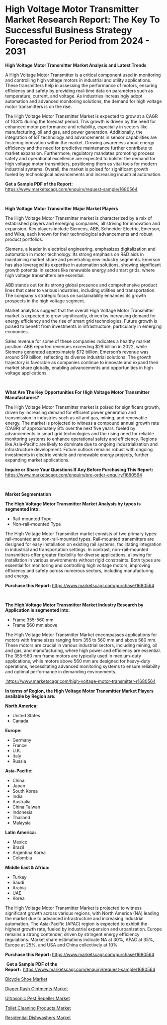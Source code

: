 <p><h1>High Voltage Motor Transmitter Market Research Report: The Key To Successful Business Strategy Forecasted for Period from 2024 - 2031</h1></p><p><strong>High Voltage Motor Transmitter Market Analysis and Latest Trends</strong></p>
<p><p>A High Voltage Motor Transmitter is a critical component used in monitoring and controlling high voltage motors in industrial and utility applications. These transmitters help in assessing the performance of motors, ensuring efficiency and safety by providing real-time data on parameters such as temperature, current, and voltage. As industries increasingly adopt automation and advanced monitoring solutions, the demand for high voltage motor transmitters is on the rise. </p><p>The High Voltage Motor Transmitter Market is expected to grow at a CAGR of 10.8% during the forecast period. This growth is driven by the need for enhanced motor performance and reliability, especially in sectors like manufacturing, oil and gas, and power generation. Additionally, the integration of IoT technology and advancements in sensor capabilities are fostering innovation within the market. Growing awareness about energy efficiency and the need for predictive maintenance further contribute to market expansion. Furthermore, regulatory mandates promoting process safety and operational excellence are expected to bolster the demand for high voltage motor transmitters, positioning them as vital tools for modern industrial systems. Overall, the market is poised for significant growth fueled by technological advancements and increasing industrial automation.</p></p>
<p><strong>Get a Sample PDF of the Report:&nbsp;</strong> <a href="https://www.marketscagr.com/enquiry/request-sample/1680564?utm_campaign=1326&utm_medium=2&utm_source=Github&utm_content=ia&utm_term=04102024&utm_id=high-voltage-motor-transmitter">https://www.marketscagr.com/enquiry/request-sample/1680564</a></p>
<p>&nbsp;</p>
<p><strong>High Voltage Motor Transmitter Major Market Players</strong></p>
<p><p>The High Voltage Motor Transmitter market is characterized by a mix of established players and emerging companies, all striving for innovation and expansion. Key players include Siemens, ABB, Schneider Electric, Emerson, and Wika, each known for their technological advancements and robust product portfolios. </p><p>Siemens, a leader in electrical engineering, emphasizes digitalization and automation in motor technology. Its strong emphasis on R&D aids in maintaining market share and penetrating new industry segments. Emerson has also leveraged its expertise in automation solutions, showing significant growth potential in sectors like renewable energy and smart grids, where high voltage transmitters are essential.</p><p>ABB stands out for its strong global presence and comprehensive product lines that cater to various industries, including utilities and transportation. The company's strategic focus on sustainability enhances its growth prospects in the high voltage segment.</p><p>Market analytics suggest that the overall High Voltage Motor Transmitter market is expected to grow significantly, driven by increasing demand for energy efficiency and the rise of smart grid technologies. Future growth is poised to benefit from investments in infrastructure, particularly in emerging economies.</p><p>Sales revenue for some of these companies indicates a healthy market position: ABB reported revenues exceeding $29 billion in 2022, while Siemens generated approximately $72 billion. Emerson’s revenue was around $19 billion, reflecting its diverse industrial solutions. The growth trajectory is favorable as companies continue to innovate and expand their market share globally, enabling advancements and opportunities in high voltage applications.</p></p>
<p>&nbsp;</p>
<p><strong>What Are The Key Opportunities For High Voltage Motor Transmitter Manufacturers?</strong></p>
<p><p>The High Voltage Motor Transmitter market is poised for significant growth, driven by increasing demand for efficient power generation and transmission in industries such as oil and gas, mining, and renewable energy. The market is projected to witness a compound annual growth rate (CAGR) of approximately 8% over the next five years, fueled by advancements in smart grid technologies and the rising need for reliable monitoring systems to enhance operational safety and efficiency. Regions like Asia-Pacific are likely to dominate due to ongoing industrialization and infrastructure development. Future outlook remains robust with ongoing investments in electric vehicle and renewable energy projects, further expanding market applications.</p></p>
<p><strong>Inquire or Share Your Questions If Any Before Purchasing This Report:</strong> <a href="https://www.marketscagr.com/enquiry/pre-order-enquiry/1680564?utm_campaign=1326&utm_medium=2&utm_source=Github&utm_content=ia&utm_term=04102024&utm_id=high-voltage-motor-transmitter">https://www.marketscagr.com/enquiry/pre-order-enquiry/1680564</a></p>
<p>&nbsp;</p>
<p><strong>Market Segmentation</strong></p>
<p><strong>The High Voltage Motor Transmitter Market Analysis by types is segmented into:</strong></p>
<p><ul><li>Rail-mounted Type</li><li>Non-rail-mounted Type</li></ul></p>
<p><p>The High Voltage Motor Transmitter market consists of two primary types: rail-mounted and non-rail-mounted types. Rail-mounted transmitters are designed for easy installation on existing rail systems, facilitating integration in industrial and transportation settings. In contrast, non-rail-mounted transmitters offer greater flexibility for diverse applications, allowing for installation in various environments without rigid constraints. Both types are essential for monitoring and controlling high voltage motors, improving efficiency and safety across numerous sectors, including manufacturing and energy.</p></p>
<p><strong>Purchase this Report:&nbsp;</strong><a href="https://www.marketscagr.com/purchase/1680564?utm_campaign=1326&utm_medium=2&utm_source=Github&utm_content=ia&utm_term=04102024&utm_id=high-voltage-motor-transmitter">https://www.marketscagr.com/purchase/1680564</a></p>
<p>&nbsp;</p>
<p><strong>The High Voltage Motor Transmitter Market Industry Research by Application is segmented into:</strong></p>
<p><ul><li>Frame 355-560 mm</li><li>Frame 560 mm above</li></ul></p>
<p><p>The High Voltage Motor Transmitter Market encompasses applications for motors with frame sizes ranging from 355 to 560 mm and above 560 mm. These motors are crucial in various industrial sectors, including mining, oil and gas, and manufacturing, where high power and efficiency are essential. The 355-560 mm frame motors are typically used in medium-duty applications, while motors above 560 mm are designed for heavy-duty operations, necessitating advanced monitoring systems to ensure reliability and optimal performance in demanding environments.</p></p>
<p><a href="https://www.marketscagr.com/high-voltage-motor-transmitter-r1680564?utm_campaign=1326&utm_medium=2&utm_source=Github&utm_content=ia&utm_term=04102024&utm_id=high-voltage-motor-transmitter">&nbsp;https://www.marketscagr.com/high-voltage-motor-transmitter-r1680564</a></p>
<p><strong>In terms of Region, the High Voltage Motor Transmitter Market Players available by Region are:</strong></p>
<p>
    <p> <strong> North America: </strong>
        <ul>
            <li>United States</li>
            <li>Canada</li>
        </ul>
        </p> 
    <p> <strong> Europe: </strong>
        <ul>
            <li>Germany</li>
            <li>France</li>
            <li>U.K.</li>
            <li>Italy</li>
            <li>Russia</li>
        </ul>
        </p> 
    <p> <strong> Asia-Pacific: </strong>
        <ul>
            <li>China</li>
            <li>Japan</li>
            <li>South Korea</li>
            <li>India</li>
            <li>Australia</li>
            <li>China Taiwan</li>
            <li>Indonesia</li>
            <li>Thailand</li>
            <li>Malaysia</li>
        </ul>
        </p> 
    <p> <strong> Latin America: </strong>
        <ul>
            <li>Mexico</li>
            <li>Brazil</li>
            <li>Argentina Korea</li>
            <li>Colombia</li>
        </ul>
        </p> 
    <p> <strong> Middle East & Africa: </strong>
        <ul>
            <li>Turkey</li>
            <li>Saudi</li>
            <li>Arabia</li>
            <li>UAE</li>
            <li>Korea</li>
        </ul>
    </p>
    </p>
<p><p>The High Voltage Motor Transmitter Market is projected to witness significant growth across various regions, with North America (NA) leading the market due to advanced infrastructure and increasing industrial automation. The Asia-Pacific (APAC) region is expected to exhibit the highest growth rate, fueled by industrial expansion and urbanization. Europe remains a strong contender, driven by stringent energy efficiency regulations. Market share estimations indicate NA at 30%, APAC at 35%, Europe at 25%, and USA and China collectively at 10%.</p></p>
<p><strong>Purchase this Report: </strong><a href="https://www.marketscagr.com/purchase/1680564?utm_campaign=1326&utm_medium=2&utm_source=Github&utm_content=ia&utm_term=04102024&utm_id=high-voltage-motor-transmitter">https://www.marketscagr.com/purchase/1680564</a></p>
<p>&nbsp;<strong>Get a Sample PDF of the Report:&nbsp;&nbsp;</strong><a href="https://www.marketscagr.com/enquiry/request-sample/1680564?utm_campaign=1326&utm_medium=2&utm_source=Github&utm_content=ia&utm_term=04102024&utm_id=high-voltage-motor-transmitter">https://www.marketscagr.com/enquiry/request-sample/1680564</a></p>
<p><strong></strong></p>
<p><p><a href="https://www.linkedin.com/pulse/regulatory-landscape-its-influence-global-bicycle-shoe-market-vo3wf?utm_campaign=1326&utm_medium=2&utm_source=Github&utm_content=ia&utm_term=04102024&utm_id=high-voltage-motor-transmitter">Bicycle Shoe Market</a></p><p><a href="https://www.linkedin.com/pulse/global-diaper-rash-ointments-market-trends-analysis-future-ookhf?utm_campaign=1326&utm_medium=2&utm_source=Github&utm_content=ia&utm_term=04102024&utm_id=high-voltage-motor-transmitter">Diaper Rash Ointments Market</a></p><p><a href="https://www.linkedin.com/pulse/emerging-ultrasonic-pest-repeller-market-opportunities-analysis-1tluf?utm_campaign=1326&utm_medium=2&utm_source=Github&utm_content=ia&utm_term=04102024&utm_id=high-voltage-motor-transmitter">Ultrasonic Pest Repeller Market</a></p><p><a href="https://www.linkedin.com/pulse/toilet-cleaning-products-market-outlook-current-assessment-qyyyf?utm_campaign=1326&utm_medium=2&utm_source=Github&utm_content=ia&utm_term=04102024&utm_id=high-voltage-motor-transmitter">Toilet Cleaning Products Market</a></p><p><a href="https://www.linkedin.com/pulse/comprehensive-residential-dishwashers-market-report-regional-wavcf?utm_campaign=1326&utm_medium=2&utm_source=Github&utm_content=ia&utm_term=04102024&utm_id=high-voltage-motor-transmitter">Residential Dishwashers Market</a></p></p>